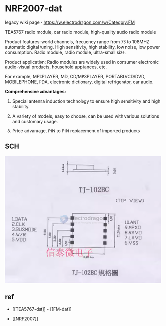 
# NRF2007-dat

legacy wiki page - https://w.electrodragon.com/w/Category:FM


TEA5767 radio module, car radio module, high-quality audio radio module

Product features: world channels, frequency range from 76 to 108MHZ automatic digital tuning. High sensitivity, high stability, low noise, low power consumption. Radio module, radio module, ultra-small size.

Product application: Radio modules are widely used in consumer electronic audio-visual products, household appliances, etc.

For example, MP3PLAYER, MD, CD/MP3PLAYER, PORTABLVCD/DVD, MOBILEPHONE, PDA, electronic dictionary, digital refrigerator, car audio.

**Comprehensive advantages:**

1. Special antenna induction technology to ensure high sensitivity and high stability.

2. A variety of models, easy to choose, can be used with various solutions and customary usage.

3. Price advantage, PIN to PIN replacement of imported products


## SCH 

![](2024-11-18-19-10-06.png)

## ref 

- [[TEA5767-dat]] - [[FM-dat]]

- [[NRF2007]]